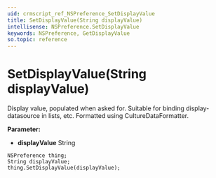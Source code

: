 ```yaml
---
uid: crmscript_ref_NSPreference_SetDisplayValue
title: SetDisplayValue(String displayValue)
intellisense: NSPreference.SetDisplayValue
keywords: NSPreference, GetDisplayValue
so.topic: reference
---
```


# SetDisplayValue(String displayValue)

Display value, populated when asked for. Suitable for binding display-datasource in lists, etc. Formatted using CultureDataFormatter.

**Parameter:** 
 - **displayValue** String

```crmscript
NSPreference thing;
String displayValue;
thing.SetDisplayValue(displayValue);
```

